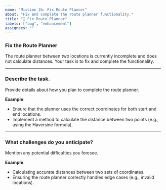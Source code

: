 ```yaml
---
name: "Mission 2b: Fix Route Planner"
about: "Fix and complete the route planner functionality."
title: "🔧 Fix Route Planner"
labels: ["bug", "enhancement"]
assignees: ""
---
```


### Fix the Route Planner

The route planner between two locations is currently incomplete and does not calculate distances. Your task is to fix and complete the functionality.

---

### Describe the task.
Provide details about how you plan to complete the route planner.

**Example**:  
- Ensure that the planner uses the correct coordinates for both start and end locations.
- Implement a method to calculate the distance between two points (e.g., using the Haversine formula).

---

### What challenges do you anticipate?
Mention any potential difficulties you foresee.

**Example**:  
- Calculating accurate distances between two sets of coordinates.
- Ensuring the route planner correctly handles edge cases (e.g., invalid locations).
